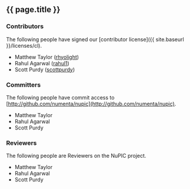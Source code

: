 {{ page.title }}
----------------

### Contributors

The following people have signed our [contributor license]({{ site.baseurl }}/licenses/cl).</p>

* Matthew Taylor ([rhyolight](http://github.com/rhyolight))
* Rahul Agarwal ([rahul1](http://github.com/rahul1))
* Scott Purdy ([scottpurdy](http://github.com/scottpurdy))

### Committers

The following people have commit access to [http://github.com/numenta/nupic](http://github.com/numenta/nupic).

* Matthew Taylor
* Rahul Agarwal
* Scott Purdy

### Reviewers

The following people are Reviewers on the NuPIC project.

* Matthew Taylor
* Rahul Agarwal
* Scott Purdy